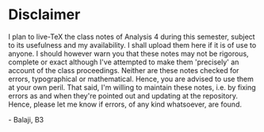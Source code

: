 # Disclaimer

I plan to live-TeX the class notes of Analysis 4 during this semester, subject to its usefulness and my availability. I shall upload them here if it is of use to anyone. I should however warn you that these notes may not be rigorous, complete or exact although I've attempted to make them 'precisely' an account of the class proceedings. Neither are these notes checked for errors, typographical or mathematical. Hence, you are advised to use them at your own peril. That said, I'm willing to maintain these notes, i.e. by fixing errors as and when they're pointed out and updating at the repository. Hence, please let me know if errors, of any kind whatsoever, are found.

\- Balaji, B3
